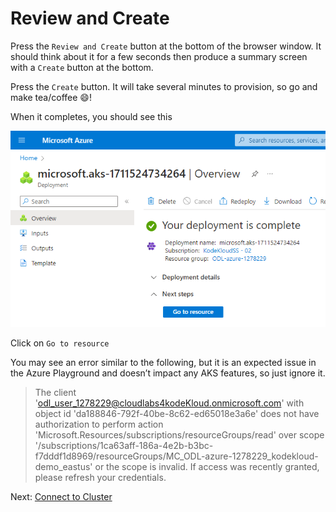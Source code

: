 # Review and Create

Press the `Review and Create` button at the bottom of the browser window. It should think about it for a few seconds then produce a summary screen with a `Create` button at the bottom.

Press the `Create` button. It will take several minutes to provision, so go and make tea/coffee :smile:!

When it completes, you should see this

![image](../images/08-create-deployment-complete.png)

Click on `Go to resource`

You may see an error similar to the following, but it is an expected issue in the Azure Playground and doesn’t impact any AKS features, so just ignore it.

> The client '<odl_user_1278229@cloudlabs4kodeKloud.onmicrosoft.com>' with object id 'da188846-792f-40be-8c62-ed65018e3a6e' does not have authorization to perform action 'Microsoft.Resources/subscriptions/resourceGroups/read' over scope '/subscriptions/1ca63aff-186a-4e2b-b3bc-f7dddf1d8969/resourceGroups/MC_ODL-azure-1278229_kodekloud-demo_eastus' or the scope is invalid. If access was recently granted, please refresh your credentials.

Next: [Connect to Cluster](./09-connect.md)
